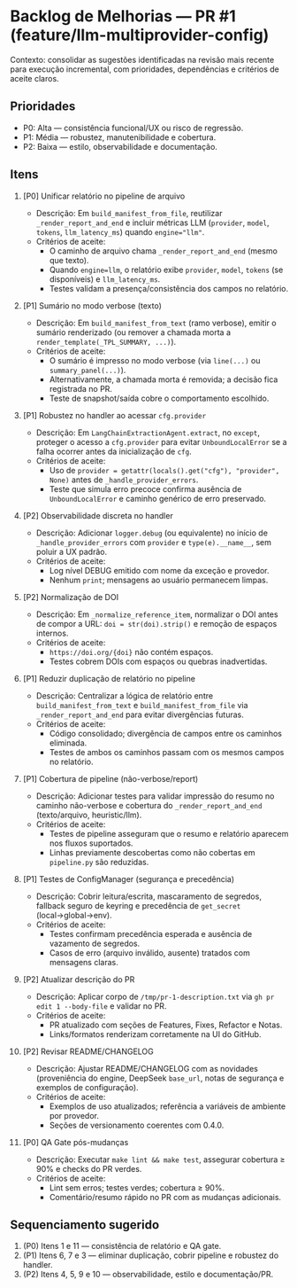 # Backlog de Melhorias — PR #1 (feature/llm-multiprovider-config)

Contexto: consolidar as sugestões identificadas na revisão mais recente para execução incremental, com prioridades, dependências e critérios de aceite claros.

## Prioridades

- P0: Alta — consistência funcional/UX ou risco de regressão.
- P1: Média — robustez, manutenibilidade e cobertura.
- P2: Baixa — estilo, observabilidade e documentação.

## Itens

1. [P0] Unificar relatório no pipeline de arquivo

   - Descrição: Em `build_manifest_from_file`, reutilizar `_render_report_and_end` e incluir métricas LLM (`provider`, `model`, `tokens`, `llm_latency_ms`) quando `engine="llm"`.
   - Critérios de aceite:
     - O caminho de arquivo chama `_render_report_and_end` (mesmo que texto).
     - Quando `engine=llm`, o relatório exibe `provider`, `model`, `tokens` (se disponíveis) e `llm_latency_ms`.
     - Testes validam a presença/consistência dos campos no relatório.

1. [P1] Sumário no modo verbose (texto)

   - Descrição: Em `build_manifest_from_text` (ramo verbose), emitir o sumário renderizado (ou remover a chamada morta a `render_template(_TPL_SUMMARY, ...)`).
   - Critérios de aceite:
     - O sumário é impresso no modo verbose (via `line(...)` ou `summary_panel(...)`).
     - Alternativamente, a chamada morta é removida; a decisão fica registrada no PR.
     - Teste de snapshot/saída cobre o comportamento escolhido.

1. [P1] Robustez no handler ao acessar `cfg.provider`

   - Descrição: Em `LangChainExtractionAgent.extract`, no `except`, proteger o acesso a `cfg.provider` para evitar `UnboundLocalError` se a falha ocorrer antes da inicialização de `cfg`.
   - Critérios de aceite:
     - Uso de `provider = getattr(locals().get("cfg"), "provider", None)` antes de `_handle_provider_errors`.
     - Teste que simula erro precoce confirma ausência de `UnboundLocalError` e caminho genérico de erro preservado.

1. [P2] Observabilidade discreta no handler

   - Descrição: Adicionar `logger.debug` (ou equivalente) no início de `_handle_provider_errors` com `provider` e `type(e).__name__`, sem poluir a UX padrão.
   - Critérios de aceite:
     - Log nível DEBUG emitido com nome da exceção e provedor.
     - Nenhum `print`; mensagens ao usuário permanecem limpas.

1. [P2] Normalização de DOI

   - Descrição: Em `_normalize_reference_item`, normalizar o DOI antes de compor a URL: `doi = str(doi).strip()` e remoção de espaços internos.
   - Critérios de aceite:
     - `https://doi.org/{doi}` não contém espaços.
     - Testes cobrem DOIs com espaços ou quebras inadvertidas.

1. [P1] Reduzir duplicação de relatório no pipeline

   - Descrição: Centralizar a lógica de relatório entre `build_manifest_from_text` e `build_manifest_from_file` via `_render_report_and_end` para evitar divergências futuras.
   - Critérios de aceite:
     - Código consolidado; divergência de campos entre os caminhos eliminada.
     - Testes de ambos os caminhos passam com os mesmos campos no relatório.

1. [P1] Cobertura de pipeline (não-verbose/report)

   - Descrição: Adicionar testes para validar impressão do resumo no caminho não-verbose e cobertura do `_render_report_and_end` (texto/arquivo, heuristic/llm).
   - Critérios de aceite:
     - Testes de pipeline asseguram que o resumo e relatório aparecem nos fluxos suportados.
     - Linhas previamente descobertas como não cobertas em `pipeline.py` são reduzidas.

1. [P1] Testes de ConfigManager (segurança e precedência)

   - Descrição: Cobrir leitura/escrita, mascaramento de segredos, fallback seguro de keyring e precedência de `get_secret` (local→global→env).
   - Critérios de aceite:
     - Testes confirmam precedência esperada e ausência de vazamento de segredos.
     - Casos de erro (arquivo inválido, ausente) tratados com mensagens claras.

1. [P2] Atualizar descrição do PR

   - Descrição: Aplicar corpo de `/tmp/pr-1-description.txt` via `gh pr edit 1 --body-file` e validar no PR.
   - Critérios de aceite:
     - PR atualizado com seções de Features, Fixes, Refactor e Notas.
     - Links/formatos renderizam corretamente na UI do GitHub.

1. [P2] Revisar README/CHANGELOG

   - Descrição: Ajustar README/CHANGELOG com as novidades (proveniência do engine, DeepSeek `base_url`, notas de segurança e exemplos de configuração).
   - Critérios de aceite:
     - Exemplos de uso atualizados; referência a variáveis de ambiente por provedor.
     - Seções de versionamento coerentes com 0.4.0.

1. [P0] QA Gate pós-mudanças

   - Descrição: Executar `make lint && make test`, assegurar cobertura ≥ 90% e checks do PR verdes.
   - Critérios de aceite:
     - Lint sem erros; testes verdes; cobertura ≥ 90%.
     - Comentário/resumo rápido no PR com as mudanças adicionais.

## Sequenciamento sugerido

1. (P0) Itens 1 e 11 — consistência de relatório e QA gate.
1. (P1) Itens 6, 7 e 3 — eliminar duplicação, cobrir pipeline e robustez do handler.
1. (P2) Itens 4, 5, 9 e 10 — observabilidade, estilo e documentação/PR.
